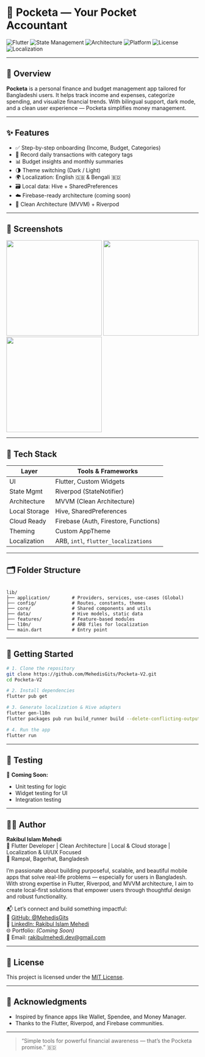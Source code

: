 
# 📱 Pocketa — Your Pocket Accountant

![Flutter](https://img.shields.io/badge/Built%20with-Flutter-02569B?logo=flutter&logoColor=white)
![State Management](https://img.shields.io/badge/State%20Management-Riverpod-7C4DFF?logo=dart)
![Architecture](https://img.shields.io/badge/Architecture-MVVM-blueviolet)
![Platform](https://img.shields.io/badge/Platform-Android%20%7C%20iOS-brightgreen)
![License](https://img.shields.io/github/license/MehedisGits/Pocketa-V2)
![Localization](https://img.shields.io/badge/Language-English%20%7C%20Bengali-yellow)

---

## 🧾 Overview

**Pocketa** is a personal finance and budget management app tailored for Bangladeshi users. It helps track income and expenses, categorize spending, and visualize financial trends. With bilingual support, dark mode, and a clean user experience — Pocketa simplifies money management.

---

## ✨ Features

- ✅ Step-by-step onboarding (Income, Budget, Categories)
- 📒 Record daily transactions with category tags
- 📊 Budget insights and monthly summaries
- 🌗 Theme switching (Dark / Light)
- 🌍 Localization: English 🇬🇧 & Bengali 🇧🇩
- 🗃 Local data: Hive + SharedPreferences
- ☁️ Firebase-ready architecture (coming soon)
- 🧩 Clean Architecture (MVVM) + Riverpod

---

## 📸 Screenshots

<p float="left">

  <img src="screenshots/onboarding1.png" width="250" />

  <img src="screenshots/dashboard.png" width="250" />

  <img src="screenshots/analytics.png" width="250" />

</p>

---

## 🧠 Tech Stack

| Layer         | Tools & Frameworks                             |
|---------------|-------------------------------------------------|
| UI            | Flutter, Custom Widgets                        |
| State Mgmt    | Riverpod (StateNotifier)                       |
| Architecture  | MVVM (Clean Architecture)                      |
| Local Storage | Hive, SharedPreferences                        |
| Cloud Ready   | Firebase (Auth, Firestore, Functions)          |
| Theming       | Custom AppTheme                               |
| Localization  | ARB, `intl`, `flutter_localizations`           |

---

## 🗂️ Folder Structure

```

lib/
├── application/        # Providers, services, use-cases (Global)
├── config/             # Routes, constants, themes
├── core/               # Shared components and utils
├── data/               # Hive models, static data
├── features/           # Feature-based modules
├── l10n/               # ARB files for localization
└── main.dart           # Entry point

````

---

## 🚀 Getting Started

```bash
# 1. Clone the repository
git clone https://github.com/MehedisGits/Pocketa-V2.git
cd Pocketa-V2

# 2. Install dependencies
flutter pub get

# 3. Generate localization & Hive adapters
flutter gen-l10n
flutter packages pub run build_runner build --delete-conflicting-outputs

# 4. Run the app
flutter run
````

---

## 🧪 Testing

📌 **Coming Soon:**

* Unit testing for logic
* Widget testing for UI
* Integration testing

---

## 👨‍💻 Author

**Rakibul Islam Mehedi**  
🎯 Flutter Developer | Clean Architecture | Local & Cloud storage | Localization & UI/UX Focused  
📍 Rampal, Bagerhat, Bangladesh

I’m passionate about building purposeful, scalable, and beautiful mobile apps that solve real-life problems — especially for users in Bangladesh. With strong expertise in Flutter, Riverpod, and MVVM architecture, I aim to create local-first solutions that empower users through thoughtful design and robust functionality.

📬 Let’s connect and build something impactful:  
🔗 [GitHub: @MehedisGits](https://github.com/MehedisGits)  
🔗 [LinkedIn: Rakibul Islam Mehedi](https://www.linkedin.com/in/flutter-developer-rakibul-islam-mehedi/)  
🌐 Portfolio: *(Coming Soon)*  
📧 Email: rakibulmehedi.dev@gmail.com

---

## 📃 License

This project is licensed under the [MIT License](LICENSE).

---

## 🙌 Acknowledgments

* Inspired by finance apps like Wallet, Spendee, and Money Manager.
* Thanks to the Flutter, Riverpod, and Firebase communities.

---

> “Simple tools for powerful financial awareness — that’s the Pocketa promise.” 🇧🇩

